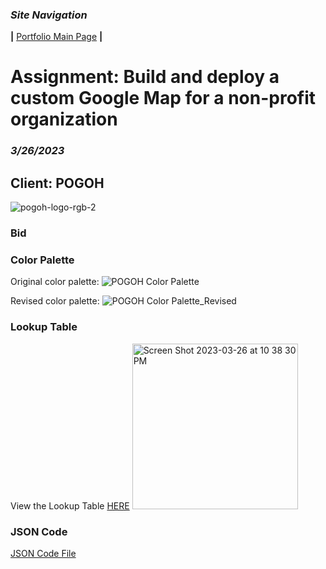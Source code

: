 ### *Site Navigation*
**|**  [Portfolio Main Page](/README.md)  **|** 
# Assignment: Build and deploy a custom Google Map for a non-profit organization
### *3/26/2023*

## Client: POGOH
![pogoh-logo-rgb-2](https://user-images.githubusercontent.com/117120584/227826011-7fbf2ccc-7c07-4c91-a037-f1ab771b6322.png|width=250)

### Bid

### Color Palette
Original color palette:
![POGOH Color Palette](https://user-images.githubusercontent.com/117120584/227817374-55858822-f61c-4cff-9861-6de1d32c7483.png)

Revised color palette:
![POGOH Color Palette_Revised](https://user-images.githubusercontent.com/117120584/227827061-87cf9c69-0e76-4681-b407-bdfed5911161.png)




### Lookup Table
View the Lookup Table [HERE](https://docs.google.com/document/d/1a4RcjhbHud7NR88QI3fsxsbSPvMdvZGJz093sv20ryo/edit?usp=sharing)
<img width="265" alt="Screen Shot 2023-03-26 at 10 38 30 PM" src="https://user-images.githubusercontent.com/117120584/227827419-29fffb1b-1359-4b88-a954-be5f96898485.png">



### JSON Code
[JSON Code File](https://github.com/cailindz/GIS_Portfolio/blob/main/POGOH_map.json)
